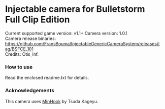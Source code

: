 Injectable camera for Bulletstorm Full Clip Edition
============================

Current supported game version: v1.1+
Camera version: 1.0.1  
Camera release binaries: https://github.com/FransBouma/InjectableGenericCameraSystem/releases/tag/BSFCE_101    
Credits: Otis_Inf. 

### How to use
Read the enclosed readme.txt for details. 

### Acknowledgements
This camera uses [MinHook](https://github.com/TsudaKageyu/minhook) by Tsuda Kageyu.
